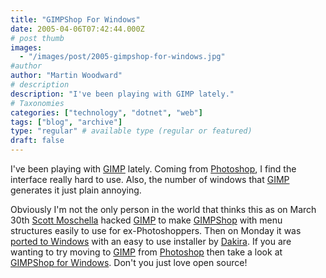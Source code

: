 ```yaml
---
title: "GIMPShop For Windows"
date: 2005-04-06T07:42:44.000Z
# post thumb
images:
  - "/images/post/2005-gimpshop-for-windows.jpg"
#author
author: "Martin Woodward"
# description
description: "I've been playing with GIMP lately."
# Taxonomies
categories: ["technology", "dotnet", "web"]
tags: ["blog", "archive"]
type: "regular" # available type (regular or featured)
draft: false
---
```

I've been playing with [GIMP](http://www.gimp.org/) lately.  Coming from [Photoshop](http://www.adobe.com/products/photoshop/main.html), I find the interface really hard to use.  Also, the number of windows that [GIMP](http://www.gimp.org/) generates it just plain annoying.

Obviously I'm not the only person in the world that thinks this as on March 30th [Scott Moschella](http://www.plasticbugs.com/) hacked [GIMP](http://www.gimp.org/) to make [GIMPShop](http://plasticbugs.com/index.php?p=241) with menu structures easily to use for ex-Photoshoppers.  Then on Monday it was [ported to Windows](http://blog.yumdap.net/archives/20-GIMPshop-for-Windows.html) with an easy to use installer by [Dakira](http://blog.yumdap.net/).  If you are wanting to try moving to [GIMP](http://www.gimp.org/) from [Photoshop](http://www.adobe.com/products/photoshop/main.html) then take a look at [GIMPShop for Windows](http://blog.yumdap.net/archives/20-GIMPshop-for-Windows.html).  Don't you just love open source!